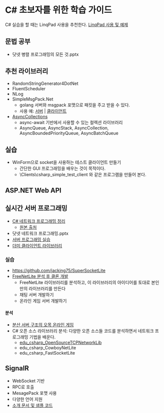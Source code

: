 # C# 초보자를 위한 학습 가이드
C# 실습을 할 때는 LinqPad 사용을 추천한다.  [LinqPad 사용 및 예제](/LinqPad)    
  
  
  
## 문법 공부

- 닷넷 병렬 프로그래밍의 모든 것.pptx
  
  
## 추천 라이브러리
- RandomStringGenerator4DotNet
- FluentScheduler
- NLog
- SimpleMsgPack.Net
    - golang 서버와 msgpack 포맷으로 패킷을 주고 받을 수 있다.
    - 사용 예: [서버](https://github.com/jacking75/golang_socketGameServer_codelab/tree/master/chatServer_msgpack) | [클라이언트](https://github.com/jacking75/golang_socketGameServer_codelab/tree/master/csharp_test_client_msgpack)
- [AsyncCollections](/AsyncCollections) 
    - async-await 기반에서 사용할 수 있는 컬렉션 라이브러리
    - AsyncQueue, AsyncStack, AsyncCollection, AsyncBoundedPriorityQueue, AsyncBatchQueue
  

  
## 실습
- WinForm으로 socket을 사용하는 테스트 클라이언트 만들기
    - 간단한 GUI 프로그래밍을 배우는 것이 목적이다.
    - \Clients\csharp_simple_test_client 와 같은 프로그램을 만들어 본다.

## ASP.NET Web API
  

  
## 실시간 서버 프로그래밍
- [C# 네트워크 프로그래밍 정리](\SocketProgramming\README.md)
    - [원본 출처](https://github.com/jacking75/com2usStudy_CSharpNetworkProgramming/tree/hellowoori/_Study )
- 닷넷 네트워크 프로그래밍.pptx
- [서버 프로그래밍 실습](/Server-Tutorial)    
- [더미 클라이언트 라이브러리](https://github.com/jacking75/CSharpTcpNetworkDummy )    

### 실습
- https://github.com/jacking75/SuperSocketLite
- [FreeNetLite 분석 후 클론 개발](https://github.com/jacking75/edu_csharp_FreeNetLite )
    - FreeNetLite 라이브러리를 분석하고, 이 라이브러리의 아이디어를 토대로 본인만의 라이브러리를 만든다
    - 채팅 서버 개발하기
    - 온라인 게임 서버 개발하기
#### 분석
- [분산 서버 구조의 오목 온라인 게임]()
- C# 오픈 소스 라이브러리 분석: 다양한 오픈 소스들 코드를 분석하면서 네트워크 프로그래밍 기법을 배운다.
    - [edu_csharp_OpenSourceTCPNetworkLib](https://github.com/jacking75/edu_csharp_OpenSourceTCPNetworkLib )
    - edu_csharp_CowboyNetLite
    - edu_csharp_FastSocketLite
       
  
  
## SignalR
- WebSocket 기반
- RPC로 호출
- MesagePack 포맷 사용
- 다양한 언어 지원
- [소개 문서 및 샘플 코드](https://github.com/jacking75/study_signalR )